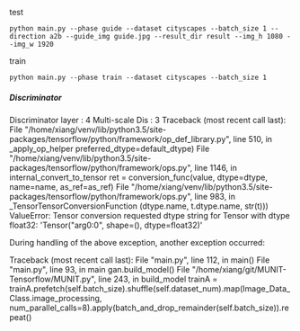 test

    python main.py --phase guide --dataset cityscapes --batch_size 1 --direction a2b --guide_img guide.jpg --result_dir result --img_h 1080 --img_w 1920


train

    python main.py --phase train --dataset cityscapes --batch_size 1









##### Discriminator #####
Discriminator layer :  4
Multi-scale Dis :  3
Traceback (most recent call last):
  File "/home/xiang/venv/lib/python3.5/site-packages/tensorflow/python/framework/op_def_library.py", line 510, in _apply_op_helper
    preferred_dtype=default_dtype)
  File "/home/xiang/venv/lib/python3.5/site-packages/tensorflow/python/framework/ops.py", line 1146, in internal_convert_to_tensor
    ret = conversion_func(value, dtype=dtype, name=name, as_ref=as_ref)
  File "/home/xiang/venv/lib/python3.5/site-packages/tensorflow/python/framework/ops.py", line 983, in _TensorTensorConversionFunction
    (dtype.name, t.dtype.name, str(t)))
ValueError: Tensor conversion requested dtype string for Tensor with dtype float32: 'Tensor("arg0:0", shape=(), dtype=float32)'

During handling of the above exception, another exception occurred:

Traceback (most recent call last):
  File "main.py", line 112, in <module>
    main()
  File "main.py", line 93, in main
    gan.build_model()
  File "/home/xiang/git/MUNIT-Tensorflow/MUNIT.py", line 243, in build_model
    trainA = trainA.prefetch(self.batch_size).shuffle(self.dataset_num).map(Image_Data_Class.image_processing, num_parallel_calls=8).apply(batch_and_drop_remainder(self.batch_size)).repeat()
        
